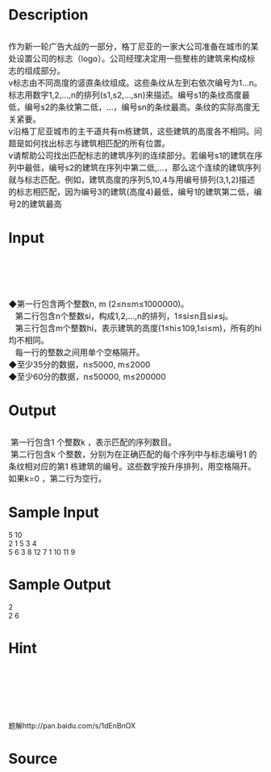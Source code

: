 
# Description

<div class="content"><p><span style="font-size: medium"><img alt="" src="source/bzoj/2384/img/aHR0cHM6Ly9seWRzeS5jb20vSnVkZ2VPbmxpbmUvdXBsb2FkLzIwMTEwNy9jYzEuanBn.jpg"/></span></p>
<p><span style="font-size: medium">作为新一轮广告大战的一部分，格丁尼亚的一家大公司准备在城市的某处设置公司的标志（logo）。公司经理决定用一些整栋的建筑来构成标志的组成部分。<br/>
v标志由不同高度的竖直条纹组成。这些条纹从左到右依次编号为1…n。标志用数字1,2,…,n的排列(s1,s2,…,sn)来描述。编号s1的条纹高度最低，编号s2的条纹第二低，…，编号sn的条纹最高。条纹的实际高度无关紧要。 <br/>
v沿格丁尼亚城市的主干道共有m栋建筑，这些建筑的高度各不相同。问题是如何找出标志与建筑相匹配的所有位置。 <br/>
v请帮助公司找出匹配标志的建筑序列的连续部分。若编号s1的建筑在序列中最低，编号s2的建筑在序列中第二低,…，那么这个连续的建筑序列就与标志匹配。例如，建筑高度的序列5,10,4与用编号排列(3,1,2)描述的标志相匹配，因为编号3的建筑(高度4)最低，编号1的建筑第二低，编号2的建筑最高<br/>
</span></p></div>

# Input

<div class="content"><p><span style="font-size: medium"><img alt="" src="source/bzoj/2384/img/aHR0cHM6Ly9seWRzeS5jb20vSnVkZ2VPbmxpbmUvdXBsb2FkLzIwMTEwNy9jYzIuanBn.jpg"/></span></p>
<p><span style="font-size: medium">  </span></p>
<div v:shape="_x0000_s1026">
<div><span style="font-size: medium"><span style="color: #000066"><span style="left: -3.5%; color: #d2761a; position: absolute; top: 0.1em">v</span></span></span></div>
</div>
<p><span style="font-size: medium"> </span></p>
<p><span style="font-size: medium">◆第一行包含两个整数n, m (2≤n≤m≤1000000)。 <br/>
   第二行包含n个整数si，构成1,2,…,n的排列，1≤si≤n且si≠sj。 <br/>
   第三行包含m个整数hi，表示建筑的高度(1≤hi≤109,1≤i≤m)，所有的hi均不相同。 <br/>
   每一行的整数之间用单个空格隔开。 <br/>
◆至少35分的数据，n≤5000, m≤2000 <br/>
◆至少60分的数据，n≤50000, m≤200000</span></p></div>

# Output

<div class="content"><p><span style="font-size: medium"><img alt="" src="source/bzoj/2384/img/aHR0cHM6Ly9seWRzeS5jb20vSnVkZ2VPbmxpbmUvdXBsb2FkLzIwMTEwNy9jYzMuanBn.jpg"/></span></p>
<p><span style="font-size: medium"> 第一行包含1 个整数k ，表示匹配的序列数目。<br/>
 第二行包含k 个整数，分别为在正确匹配的每个序列中与标志编号1 的条纹相对应的第1 栋建筑的编号。这些数字按升序排列，用空格隔开。如果k=0 ，第二行为空行。</span></p></div>

# Sample Input

<div class="content"><span class="sampledata">5 10<br/>
2 1 5 3 4<br/>
5 6 3 8 12 7 1 10 11 9<br/>
</span></div>

# Sample Output

<div class="content"><span class="sampledata">2<br/>
2 6<br/>
</span></div>

# Hint

<div class="content"><p></p><p><img alt="" src="source/bzoj/2384/img/aHR0cHM6Ly9seWRzeS5jb20vSnVkZ2VPbmxpbmUvdXBsb2FkLzIwMTEwNy9jYzQuanBn.jpg"/></p><br/>
<p></p><br/>
<p></p><br/>
<p>题解http://pan.baidu.com/s/1dEnBnOX</p><p></p></div>

# Source

<div class="content"><p><a href="problemset.php?search="></a></p></div>

